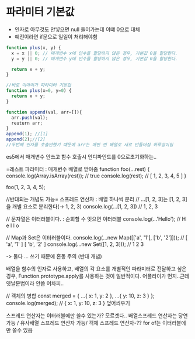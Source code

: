 # 파라미터 기본값

* 인자로 아무것도 안넣으면 null 들어가는데 이떄 0으로 대체
* 예전이라면 if문으로 일일이 처리해야함

```javascript
function plus(x, y) {
  x = x || 0; // 매개변수 x에 인수를 할당하지 않은 경우, 기본값 0을 할당한다.
  y = y || 0; // 매개변수 y에 인수를 할당하지 않은 경우, 기본값 0을 할당한다.

  return x + y;
}

//바로 이아이가 파라미터 기본값
function plus(x=0, y=0) {
  return x + y;
}

function append(val, arr=[]){
  arr.push(val);
  reuturn arr;
}
append(1); //[1]
append(2);//[2]
//두번째 인자를 호출안했기 떄문에 arr는 매번 빈 배열로 새로 만들어짐 하루살이임
```

es5에서 매개변수 안쓰고 함수 호출시 언디파인드를 0으로초기화하는..

=레스트 파라미터 : 매개변수 배열로 받아줌
function foo(...rest) {
  console.log(Array.isArray(rest)); // true
  console.log(rest); // [ 1, 2, 3, 4, 5 ]
}

foo(1, 2, 3, 4, 5);


//반대되는 개념도 가능= 스프레드 연산자 : 배열 하나씩 분리
// ...[1, 2, 3]는 [1, 2, 3]을 개별 요소로 분리한다(→ 1, 2, 3)
console.log(...[1, 2, 3]) // 1, 2, 3

// 문자열은 이터러블이다. : 순회할 수 잇으면 이터러블
console.log(...'Hello');  // H e l l o

// Map과 Set은 이터러블이다.
console.log(...new Map([['a', '1'], ['b', '2']]));  // [ 'a', '1' ] [ 'b', '2' ]
console.log(...new Set([1, 2, 3]));  // 1 2 3

-> 둘다 … 쓰기 때문에 혼동 주의 (반대 개념)


배열을 함수의 인자로 사용하고, 배열의 각 요소를 개별적인 파라미터로 전달하고 싶은 경우, Function.prototype.apply를 사용하는 것이 일반적이다.
어플라이가 먼지..근데 옛날문법이라 안씀 어차피..


// 객체의 병합
const merged = { ...{ x: 1, y: 2 }, ...{ y: 10, z: 3 } };
console.log(merged); // { x: 1, y: 10, z: 3 }
덮어씌우기


스프레드 연산자는 이터러블에만 쓸수 있는가? 모르겟다..
배열스프레드 연산자는 당연가능 / 유사배열 스프레드 연산자 가능/ 객체 스프레드 연산자-??
for of는 이터러블에만 쓸수 있음
